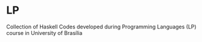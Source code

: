 # LP
Collection of Haskell Codes developed during Programming Languages (LP) course in University of Brasília
